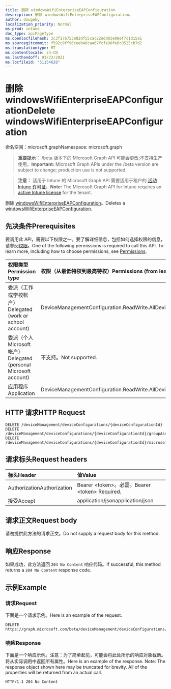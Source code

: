```yaml
---
title: 删除 windowsWifiEnterpriseEAPConfiguration
description: 删除 windowsWifiEnterpriseEAPConfiguration。
author: dougeby
localization_priority: Normal
ms.prod: intune
doc_type: apiPageType
ms.openlocfilehash: 3c3f176753e82df55cac22edd03e08ef7c1d15a1
ms.sourcegitcommit: f592c9ff96ceeb40caa67fcfe90fe6c8525cb7d2
ms.translationtype: MT
ms.contentlocale: zh-CN
ms.lasthandoff: 03/23/2021
ms.locfileid: "51154628"
---
```

# <a name="delete-windowswifienterpriseeapconfiguration"></a><span data-ttu-id="ff72d-103">删除 windowsWifiEnterpriseEAPConfiguration</span><span class="sxs-lookup"><span data-stu-id="ff72d-103">Delete windowsWifiEnterpriseEAPConfiguration</span></span>

<span data-ttu-id="ff72d-104">命名空间：microsoft.graph</span><span class="sxs-lookup"><span data-stu-id="ff72d-104">Namespace: microsoft.graph</span></span>

> <span data-ttu-id="ff72d-105">**重要提示：** /beta 版本下的 Microsoft Graph API 可能会更改;不支持生产使用。</span><span class="sxs-lookup"><span data-stu-id="ff72d-105">**Important:** Microsoft Graph APIs under the /beta version are subject to change; production use is not supported.</span></span>

> <span data-ttu-id="ff72d-106">**注意：** 适用于 Intune 的 Microsoft Graph API 需要适用于租户的 [活动 Intune 许可证](https://go.microsoft.com/fwlink/?linkid=839381)。</span><span class="sxs-lookup"><span data-stu-id="ff72d-106">**Note:** The Microsoft Graph API for Intune requires an [active Intune license](https://go.microsoft.com/fwlink/?linkid=839381) for the tenant.</span></span>

<span data-ttu-id="ff72d-107">删除 [windowsWifiEnterpriseEAPConfiguration](../resources/intune-deviceconfig-windowswifienterpriseeapconfiguration.md)。</span><span class="sxs-lookup"><span data-stu-id="ff72d-107">Deletes a [windowsWifiEnterpriseEAPConfiguration](../resources/intune-deviceconfig-windowswifienterpriseeapconfiguration.md).</span></span>

## <a name="prerequisites"></a><span data-ttu-id="ff72d-108">先决条件</span><span class="sxs-lookup"><span data-stu-id="ff72d-108">Prerequisites</span></span>
<span data-ttu-id="ff72d-p101">要调用此 API，需要以下权限之一。要了解详细信息，包括如何选择权限的信息，请参阅[权限](/graph/permissions-reference)。</span><span class="sxs-lookup"><span data-stu-id="ff72d-p101">One of the following permissions is required to call this API. To learn more, including how to choose permissions, see [Permissions](/graph/permissions-reference).</span></span>

|<span data-ttu-id="ff72d-111">权限类型</span><span class="sxs-lookup"><span data-stu-id="ff72d-111">Permission type</span></span>|<span data-ttu-id="ff72d-112">权限（从最低特权到最高特权）</span><span class="sxs-lookup"><span data-stu-id="ff72d-112">Permissions (from least to most privileged)</span></span>|
|:---|:---|
|<span data-ttu-id="ff72d-113">委派（工作或学校帐户）</span><span class="sxs-lookup"><span data-stu-id="ff72d-113">Delegated (work or school account)</span></span>|<span data-ttu-id="ff72d-114">DeviceManagementConfiguration.ReadWrite.All</span><span class="sxs-lookup"><span data-stu-id="ff72d-114">DeviceManagementConfiguration.ReadWrite.All</span></span>|
|<span data-ttu-id="ff72d-115">委派（个人 Microsoft 帐户）</span><span class="sxs-lookup"><span data-stu-id="ff72d-115">Delegated (personal Microsoft account)</span></span>|<span data-ttu-id="ff72d-116">不支持。</span><span class="sxs-lookup"><span data-stu-id="ff72d-116">Not supported.</span></span>|
|<span data-ttu-id="ff72d-117">应用程序</span><span class="sxs-lookup"><span data-stu-id="ff72d-117">Application</span></span>|<span data-ttu-id="ff72d-118">DeviceManagementConfiguration.ReadWrite.All</span><span class="sxs-lookup"><span data-stu-id="ff72d-118">DeviceManagementConfiguration.ReadWrite.All</span></span>|

## <a name="http-request"></a><span data-ttu-id="ff72d-119">HTTP 请求</span><span class="sxs-lookup"><span data-stu-id="ff72d-119">HTTP Request</span></span>
<!-- {
  "blockType": "ignored"
}
-->
``` http
DELETE /deviceManagement/deviceConfigurations/{deviceConfigurationId}
DELETE /deviceManagement/deviceConfigurations/{deviceConfigurationId}/groupAssignments/{deviceConfigurationGroupAssignmentId}/deviceConfiguration
DELETE /deviceManagement/deviceConfigurations/{deviceConfigurationId}/microsoft.graph.windowsDomainJoinConfiguration/networkAccessConfigurations/{deviceConfigurationId}
```

## <a name="request-headers"></a><span data-ttu-id="ff72d-120">请求标头</span><span class="sxs-lookup"><span data-stu-id="ff72d-120">Request headers</span></span>
|<span data-ttu-id="ff72d-121">标头</span><span class="sxs-lookup"><span data-stu-id="ff72d-121">Header</span></span>|<span data-ttu-id="ff72d-122">值</span><span class="sxs-lookup"><span data-stu-id="ff72d-122">Value</span></span>|
|:---|:---|
|<span data-ttu-id="ff72d-123">Authorization</span><span class="sxs-lookup"><span data-stu-id="ff72d-123">Authorization</span></span>|<span data-ttu-id="ff72d-124">Bearer &lt;token&gt;。必需。</span><span class="sxs-lookup"><span data-stu-id="ff72d-124">Bearer &lt;token&gt; Required.</span></span>|
|<span data-ttu-id="ff72d-125">接受</span><span class="sxs-lookup"><span data-stu-id="ff72d-125">Accept</span></span>|<span data-ttu-id="ff72d-126">application/json</span><span class="sxs-lookup"><span data-stu-id="ff72d-126">application/json</span></span>|

## <a name="request-body"></a><span data-ttu-id="ff72d-127">请求正文</span><span class="sxs-lookup"><span data-stu-id="ff72d-127">Request body</span></span>
<span data-ttu-id="ff72d-128">请勿提供此方法的请求正文。</span><span class="sxs-lookup"><span data-stu-id="ff72d-128">Do not supply a request body for this method.</span></span>

## <a name="response"></a><span data-ttu-id="ff72d-129">响应</span><span class="sxs-lookup"><span data-stu-id="ff72d-129">Response</span></span>
<span data-ttu-id="ff72d-130">如果成功，此方法返回 `204 No Content` 响应代码。</span><span class="sxs-lookup"><span data-stu-id="ff72d-130">If successful, this method returns a `204 No Content` response code.</span></span>

## <a name="example"></a><span data-ttu-id="ff72d-131">示例</span><span class="sxs-lookup"><span data-stu-id="ff72d-131">Example</span></span>

### <a name="request"></a><span data-ttu-id="ff72d-132">请求</span><span class="sxs-lookup"><span data-stu-id="ff72d-132">Request</span></span>
<span data-ttu-id="ff72d-133">下面是一个请求示例。</span><span class="sxs-lookup"><span data-stu-id="ff72d-133">Here is an example of the request.</span></span>
``` http
DELETE https://graph.microsoft.com/beta/deviceManagement/deviceConfigurations/{deviceConfigurationId}
```

### <a name="response"></a><span data-ttu-id="ff72d-134">响应</span><span class="sxs-lookup"><span data-stu-id="ff72d-134">Response</span></span>
<span data-ttu-id="ff72d-p102">下面是一个响应示例。注意：为了简单起见，可能会将此处所示的响应对象截断。将从实际调用中返回所有属性。</span><span class="sxs-lookup"><span data-stu-id="ff72d-p102">Here is an example of the response. Note: The response object shown here may be truncated for brevity. All of the properties will be returned from an actual call.</span></span>
``` http
HTTP/1.1 204 No Content
```





